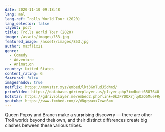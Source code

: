 ```yaml
---
date: 2020-11-10 09:18:48
lang: mal
lang-ref: Trolls World Tour (2020)
lang_selector: false
layout: post
title: Trolls World Tour (2020)
image: /assets/images/853.jpg
featured_image: /assets/images/853.jpg
author: maxflix21
genre:
  - Comedy
  - Adventure
  - Animation
country: United States
content_rating: G
featured: false
imageshadow: true
netflix: https://movstar.xyz/embed/lkt3GmTudJ5dNmd/
primeVideo: https://database.gdriveplayer.us/player.php?imdb=tt6587640
hotstar: https://gdriveplayer.me/embed2.php?link=0kZFYDQXrjlpOZQ5MueFRgyIZlHx8%252B1noPPve5pdbv5m%252FNJZsSveVIhNDnHORwjy2VVd7iseL%252BtkzVz2g8iJIEeulrlEOH%252F1bWEaIDGl9A4SVFdvMwsGr0JgWiyrWKdbG2iMInFYvgrv1CaQpeGOnkbNVbHwyIdaTXgRcdyrL4R2kVk0gNjwPOngs8X7vHeJM%253D
youtube: https://www.fembed.com/v/d8gqwaxx7ewn6em
---
```

Queen Poppy and Branch make a surprising discovery — there are other Troll worlds beyond their own, and their distinct differences create big clashes between these various tribes.